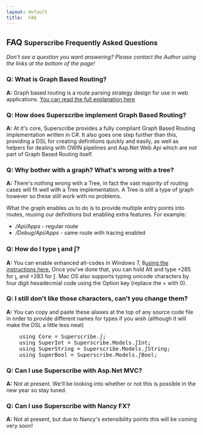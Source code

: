 ```yaml
---
layout: default
title:  FAQ
---
```


<div class="block">
    <h2 class="title-divider"><span>FAQ</span>
    <small>Superscribe Frequently Asked Questions</small>
    </h2>
   	<div class="well well-mini pull-center">
	  <em>Don't see a question you want answering? Please contact the Author using the links at the bottom of the page!</em>
	</div>
<h3 class="visible-phone">
  Q: What is Graph Based Routing?
</h3>
<p><strong>A:</strong> Graph based routing is a route parsing strategy design for use in web applications. <a href="graphbasedrouting.html">You can read the full explanation here</a></p>
<h3 class="visible-phone">
  Q: How does Superscribe implement Graph Based Routing?
</h3>
<p><strong>A:</strong> At it's core, Superscribe provides a fully compliant Graph Based Routing implementation written in C#. It also goes one step further than this, providing a DSL for creating definitions quickly and easily, as well as helpers for dealing with OWIN pipelines and Asp.Net Web Api which are not part of  Graph Based Routing itself.
</p>
<h3 class="visible-phone">
  Q: Why bother with a graph? What's wrong with a tree?
</h3>
<p><strong>A:</strong> There's nothing wrong with a Tree, in fact the vast majority of routing cases will fit well with a Tree implementation. A Tree is still a type of graph however so these still work with no problems.
</p>
<p>What the graph enables us to do is to provide multiple entry points into routes, reusing our definitions but enabling extra features. For example:</p>
<ul>
	<li><em>/Api/Apps</em> - regular route</li>
	<li><em>/Debug/Api/Apps</em> - same route with tracing enabled</li>
</ul>
<h3 class="visible-phone">
  Q: How do I type ʅ and ʃ?
</h3>
<p><strong>A:</strong> You can enable enhanced alt-codes in Windows 7, 8<a href="http://en.wikipedia.org/wiki/Unicode_input#Hexadecimal_code_input">using the instructions here.</a> Once you've done that, you can hold Alt and type +285 for ʅ, and +283 for ʃ. Mac OS also supports typing unicode characters by four digit hexadecmial code using the Option key (replace the + with 0).
</p>
<h3 class="visible-phone">
  Q: I still don't like those characters, can't you change them?
</h3>
<p><strong>A:</strong> You can copy and paste these aliases at the top of any source code file in order to provide different names for types if you wish (although it will make the DSL a little less neat)
</p>
<pre class="prettyprint">
    using Core = Superscribe.ʃ;
    using SuperInt = Superscribe.Models.ʃInt;
    using SuperString = Superscribe.Models.ʃString;
    using SuperBool = Superscribe.Models.ʃBool;
</pre>
<h3 class="visible-phone">
  Q: Can I use Superscribe with Asp.Net MVC?
</h3>
<p><strong>A:</strong> Not at present. We'll be looking into whether or not this is possible in the new year so stay tuned.
</p>
<h3 class="visible-phone">
  Q: Can I use Superscribe with Nancy FX?
</h3>
<p><strong>A:</strong> Not at present, but due to Nancy's extensibility points this will be coming very soon!
</p>
</div>
